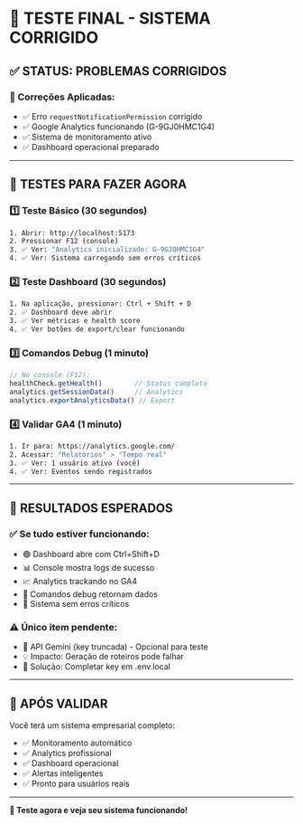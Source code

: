 # 🧪 **TESTE FINAL - SISTEMA CORRIGIDO**

## ✅ **STATUS: PROBLEMAS CORRIGIDOS**

### **🔧 Correções Aplicadas:**
- ✅ Erro `requestNotificationPermission` corrigido
- ✅ Google Analytics funcionando (G-9GJ0HMC1G4)
- ✅ Sistema de monitoramento ativo
- ✅ Dashboard operacional preparado

---

## 🧪 **TESTES PARA FAZER AGORA**

### **1️⃣ Teste Básico (30 segundos)**
```bash
1. Abrir: http://localhost:5173
2. Pressionar F12 (console)
3. ✅ Ver: "Analytics inicializado: G-9GJ0HMC1G4"
4. ✅ Ver: Sistema carregando sem erros críticos
```

### **2️⃣ Teste Dashboard (30 segundos)**
```bash
1. Na aplicação, pressionar: Ctrl + Shift + D
2. ✅ Dashboard deve abrir
3. ✅ Ver métricas e health score
4. ✅ Ver botões de export/clear funcionando
```

### **3️⃣ Comandos Debug (1 minuto)**
```javascript
// No console (F12):
healthCheck.getHealth()        // Status completo
analytics.getSessionData()     // Analytics
analytics.exportAnalyticsData() // Export
```

### **4️⃣ Validar GA4 (1 minuto)**
```bash
1. Ir para: https://analytics.google.com/
2. Acessar: "Relatórios" > "Tempo real"
3. ✅ Ver: 1 usuário ativo (você)
4. ✅ Ver: Eventos sendo registrados
```

---

## 🎯 **RESULTADOS ESPERADOS**

### **✅ Se tudo estiver funcionando:**
- 🟢 Dashboard abre com Ctrl+Shift+D
- 📊 Console mostra logs de sucesso
- 📈 Analytics trackando no GA4
- 🔧 Comandos debug retornam dados
- 🚨 Sistema sem erros críticos

### **⚠️ Único item pendente:**
- 🤖 API Gemini (key truncada) - Opcional para teste
- 💡 Impacto: Geração de roteiros pode falhar
- 🔧 Solução: Completar key em .env.local

---

## 🚀 **APÓS VALIDAR**

Você terá um sistema empresarial completo:
- ✅ Monitoramento automático
- ✅ Analytics profissional  
- ✅ Dashboard operacional
- ✅ Alertas inteligentes
- ✅ Pronto para usuários reais

---

**🎊 Teste agora e veja seu sistema funcionando!**

